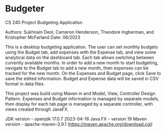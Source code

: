 # Budgeter

CS 240 Project Budgeting Application

Authors: Sukhnain Deol, Cameron Henderson, Theodore Ingberman, and Kristopher McFarland
Date: 06/2023

This is a desktop budgeting application. The user can set monthly budgets using the Budget tab, add expenses with the Expense tab, and view some analytical data on the dashboard tab. Each tab allows switching between currently available months. In order to add a new month to start budgeting, navigate to the Budget tab to add a new month, then expenses can be tracked for the new month. On the Expenses and Budget page, click Save to save the edited information. Budget and Expense data will be saved in CSV format in data files.

This project was build using Maven in and Model, View, Controller Design Pattern. Expenses and Budget information is managed by separate models, then display for each tab page is managed by a separate controller, with views created through JavaFX.

JDK version - openjdk 17.0.7 2023-04-18 
Java FX - version 19
Maven version - apache-maven-3.9.1 (https://maven.apache.org/download.cgi)


